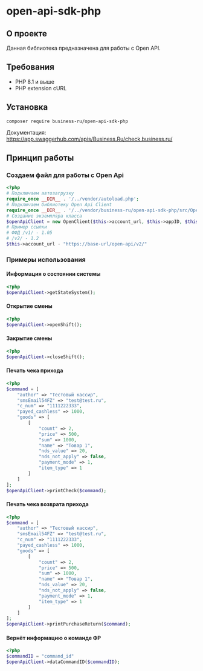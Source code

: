 # open-api-sdk-php

## О проекте

Данная библиотека предназначена для работы с Open API.

## Требования

* PHP 8.1 и выше
* PHP extension cURL

## Установка

```
composer require business-ru/open-api-sdk-php
```

Документация: https://app.swaggerhub.com/apis/Business.Ru/check.business.ru/

## Принцип работы

### Создаем файл для работы с Open Api

```php
<?php
# Подключаем автозагрузку
require_once __DIR__ . '/../vendor/autoload.php';
# Подключаем библиотеку Open Api Client
require_once __DIR__ . '/../vendor/business-ru/open-api-sdk-php/src/OpenClient.php';
# Создание экземпляра класса
$openApiClient = new OpenClient($this->account_url, $this->appID, $this->secret_key);
# Пример ссылки
# ФФД /v1/ - 1.05
# /v2/ - 1.2
$this->account_url - "https://base-url/open-api/v2/"
```

### Примеры использования

#### Информация о состоянии системы

```php
<?php
$openApiClient->getStateSystem();
```

#### Открытие смены

```php
<?php
$openApiClient->openShift();
```

#### Закрытие смены

```php
<?php
$openApiClient->closeShift();
```

#### Печать чека прихода

```php
<?php
$command = [
    "author" => "Тестовый кассир",
    "smsEmail54FZ" => "test@test.ru",
    "c_num" => "1111222333",
    "payed_cashless" => 1000,
    "goods" => [
        [
            "count" => 2,
            "price" => 500,
            "sum" => 1000,
            "name" => "Товар 1",
            "nds_value" => 20,
            "nds_not_apply" => false,
            "payment_mode" => 1,
            "item_type" => 1
        ]
    ]
];
$openApiClient->printCheck($command);
```

#### Печать чека возврата прихода

```php
<?php
$command = [
    "author" => "Тестовый кассир",
    "smsEmail54FZ" => "test@test.ru",
    "c_num" => "1111222333",
    "payed_cashless" => 1000,
    "goods" => [
        [
            "count" => 2,
            "price" => 500,
            "sum" => 1000,
            "name" => "Товар 1",
            "nds_value" => 20,
            "nds_not_apply" => false,
            "payment_mode" => 1,
            "item_type" => 1
        ]
    ]
];
$openApiClient->printPurchaseReturn($command);
```

#### Вернёт информацию о команде ФР

```php
<?php
$commandID = "command_id"
$openApiClient->dataCommandID($commandID);
```

